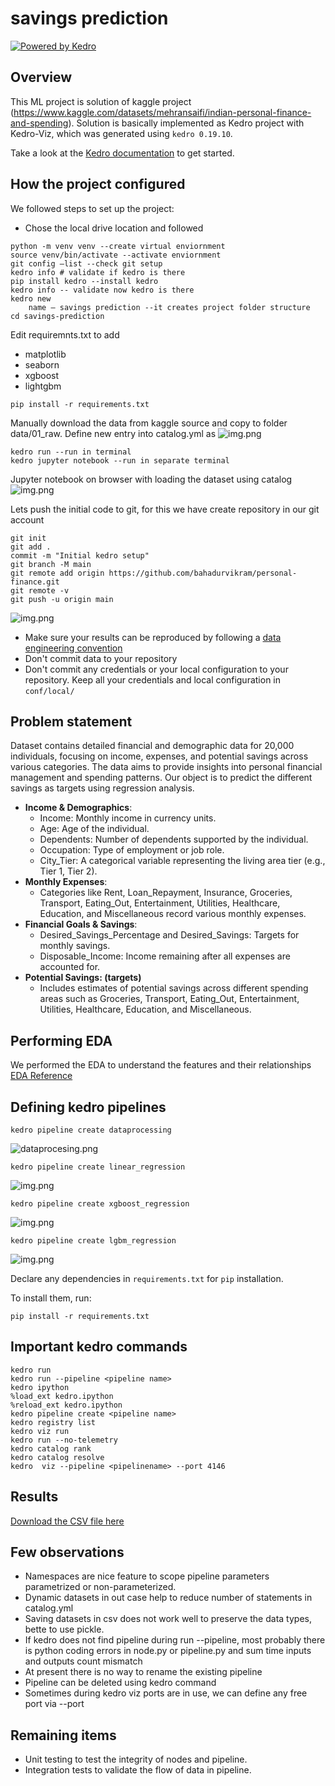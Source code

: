 # savings prediction

[![Powered by Kedro](https://img.shields.io/badge/powered_by-kedro-ffc900?logo=kedro)](https://kedro.org)

## Overview
This ML project is solution of kaggle project (https://www.kaggle.com/datasets/mehransaifi/indian-personal-finance-and-spending).
Solution is basically implemented as Kedro project with Kedro-Viz, which was generated using `kedro 0.19.10`.

Take a look at the [Kedro documentation](https://docs.kedro.org) to get started.

## How the project configured

We followed steps to set up the project:

* Chose the local drive location and followed
```commandline
python -m venv venv --create virtual enviornment
source venv/bin/activate --activate enviornment
git config –list --check git setup
kedro info # validate if kedro is there
pip install kedro --install kedro
kedro info -- validate now kedro is there
kedro new
	name – savings prediction --it creates project folder structure
cd savings-prediction
```

Edit requiremnts.txt to add
* matplotlib
* seaborn
* xgboost
* lightgbm
```commandline
pip install -r requirements.txt

```

Manually download the data from kaggle source and copy to folder data/01_raw.
Define new entry into catalog.yml as
![img.png](img/catalog.png)

```commandline
kedro run --run in terminal
kedro jupyter notebook --run in separate terminal
```
Jupyter notebook on browser with loading the dataset using catalog
![img.png](img/jupyter.png)

Lets push the initial code to git, for this we have create repository in our git account
```commandline
git init
git add .
commit -m "Initial kedro setup"
git branch -M main
git remote add origin https://github.com/bahadurvikram/personal-finance.git
git remote -v
git push -u origin main

```
![img.png](img/github.png)
* Make sure your results can be reproduced by following a [data engineering convention](https://docs.kedro.org/en/stable/faq/faq.html#what-is-data-engineering-convention)
* Don't commit data to your repository
* Don't commit any credentials or your local configuration to your repository. Keep all your credentials and local configuration in `conf/local/`

## Problem statement
Dataset contains detailed financial and demographic data for 20,000 individuals, focusing on income, expenses, and potential savings across various categories. The data aims to provide insights into personal financial management and spending patterns.
Our object is to predict the different savings as targets using regression analysis.
* **Income & Demographics**:
  * Income: Monthly income in currency units.
  * Age: Age of the individual.
  * Dependents: Number of dependents supported by the individual.
  * Occupation: Type of employment or job role.
  * City_Tier: A categorical variable representing the living area tier (e.g., Tier 1, Tier 2).
* **Monthly Expenses**:
  * Categories like Rent, Loan_Repayment, Insurance, Groceries, Transport, Eating_Out, Entertainment, Utilities, Healthcare, Education, and Miscellaneous record various monthly expenses.
* **Financial Goals & Savings**:
  * Desired_Savings_Percentage and Desired_Savings: Targets for monthly savings.
  * Disposable_Income: Income remaining after all expenses are accounted for.
* **Potential Savings: (targets)**
  * Includes estimates of potential savings across different spending areas such as Groceries, Transport, Eating_Out, Entertainment, Utilities, Healthcare, Education, and Miscellaneous.


## Performing EDA
We performed the EDA to understand the features and their relationships
[EDA Reference](https://github.com/bahadurvikram/personal-finance/blob/main/notebooks/EDA.ipynb)

## Defining kedro pipelines
```commandline
kedro pipeline create dataprocessing
```
![dataprocesing.png](img/dataprocesing.png)

```commandline
kedro pipeline create linear_regression
```
![img.png](img/linear_regression.png)

```commandline
kedro pipeline create xgboost_regression
```
![img.png](img/xgboost_regression.png)

```commandline
kedro pipeline create lgbm_regression
```
![img.png](img/lgbm_regression.png)

Declare any dependencies in `requirements.txt` for `pip` installation.

To install them, run:

```
pip install -r requirements.txt
```

## Important kedro commands
```commandline
kedro run
kedro run --pipeline <pipeline name>
kedro ipython
%load_ext kedro.ipython
%reload_ext kedro.ipython
kedro pipeline create <pipeline name>
kedro registry list
kedro viz run
kedro run --no-telemetry
kedro catalog rank
kedro catalog resolve
kedro  viz --pipeline <pipelinename> --port 4146
```
## Results
[Download the CSV file here](results/linear_model_metrics_target1.csv)

## Few observations
* Namespaces are nice feature to scope pipeline parameters parametrized or non-parameterized.
* Dynamic datasets in out case help to reduce number of statements in catalog.yml
* Saving datasets in csv does not work well to preserve the data types, bette to use pickle.
* If kedro does not find pipeline during run --pipeline, most probably there is python coding errors in node.py or pipeline.py and sum time inputs and outputs count mismatch
* At present there is no way to rename the existing pipeline
* Pipeline can be deleted using kedro command
* Sometimes during kedro viz ports are in use, we can define any free port via --port <portnumber>

## Remaining items
* Unit testing to test the integrity of nodes and pipeline.
* Integration tests to validate the flow of data in pipeline.
